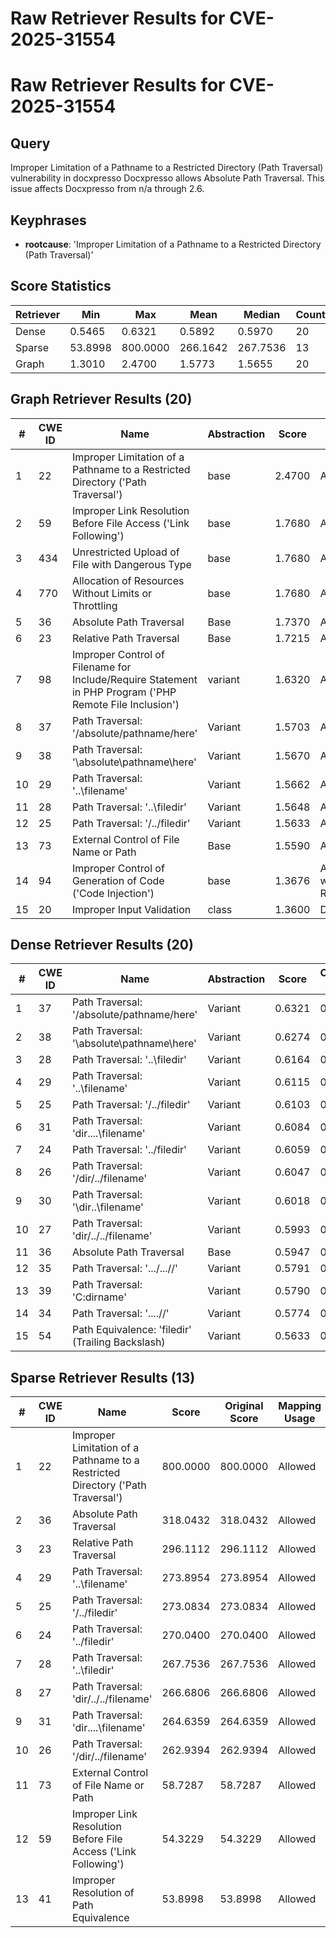 # Raw Retriever Results for CVE-2025-31554

# Raw Retriever Results for CVE-2025-31554
## Query
Improper Limitation of a Pathname to a Restricted Directory (Path Traversal) vulnerability in docxpresso Docxpresso allows Absolute Path Traversal. This issue affects Docxpresso from n/a through 2.6.

## Keyphrases
- **rootcause**: 'Improper Limitation of a Pathname to a Restricted Directory (Path Traversal)'

## Score Statistics
| Retriever | Min | Max | Mean | Median | Count |
|-----------|-----|-----|------|--------|-------|
| Dense | 0.5465 | 0.6321 | 0.5892 | 0.5970 | 20 |
| Sparse | 53.8998 | 800.0000 | 266.1642 | 267.7536 | 13 |
| Graph | 1.3010 | 2.4700 | 1.5773 | 1.5655 | 20 |

## Graph Retriever Results (20)
| # | CWE ID | Name | Abstraction | Score | Mapping Usage |
|---|--------|------|-------------|-------|---------------|
| 1 | 22 | Improper Limitation of a Pathname to a Restricted Directory ('Path Traversal') | base | 2.4700 | Allowed |
| 2 | 59 | Improper Link Resolution Before File Access ('Link Following') | base | 1.7680 | Allowed |
| 3 | 434 | Unrestricted Upload of File with Dangerous Type | base | 1.7680 | Allowed |
| 4 | 770 | Allocation of Resources Without Limits or Throttling | base | 1.7680 | Allowed |
| 5 | 36 | Absolute Path Traversal | Base | 1.7370 | Allowed |
| 6 | 23 | Relative Path Traversal | Base | 1.7215 | Allowed |
| 7 | 98 | Improper Control of Filename for Include/Require Statement in PHP Program ('PHP Remote File Inclusion') | variant | 1.6320 | Allowed |
| 8 | 37 | Path Traversal: '/absolute/pathname/here' | Variant | 1.5703 | Allowed |
| 9 | 38 | Path Traversal: '\absolute\pathname\here' | Variant | 1.5670 | Allowed |
| 10 | 29 | Path Traversal: '\..\filename' | Variant | 1.5662 | Allowed |
| 11 | 28 | Path Traversal: '..\filedir' | Variant | 1.5648 | Allowed |
| 12 | 25 | Path Traversal: '/../filedir' | Variant | 1.5633 | Allowed |
| 13 | 73 | External Control of File Name or Path | Base | 1.5590 | Allowed |
| 14 | 94 | Improper Control of Generation of Code ('Code Injection') | base | 1.3676 | Allowed-with-Review |
| 15 | 20 | Improper Input Validation | class | 1.3600 | Discouraged |

## Dense Retriever Results (20)
| # | CWE ID | Name | Abstraction | Score | Original Score | Mapping Usage |
|---|--------|------|-------------|-------|----------------|---------------|
| 1 | 37 | Path Traversal: '/absolute/pathname/here' | Variant | 0.6321 | 0.6321 | Allowed |
| 2 | 38 | Path Traversal: '\absolute\pathname\here' | Variant | 0.6274 | 0.6274 | Allowed |
| 3 | 28 | Path Traversal: '..\filedir' | Variant | 0.6164 | 0.6164 | Allowed |
| 4 | 29 | Path Traversal: '\..\filename' | Variant | 0.6115 | 0.6115 | Allowed |
| 5 | 25 | Path Traversal: '/../filedir' | Variant | 0.6103 | 0.6103 | Allowed |
| 6 | 31 | Path Traversal: 'dir\..\..\filename' | Variant | 0.6084 | 0.6084 | Allowed |
| 7 | 24 | Path Traversal: '../filedir' | Variant | 0.6059 | 0.6059 | Allowed |
| 8 | 26 | Path Traversal: '/dir/../filename' | Variant | 0.6047 | 0.6047 | Allowed |
| 9 | 30 | Path Traversal: '\dir\..\filename' | Variant | 0.6018 | 0.6018 | Allowed |
| 10 | 27 | Path Traversal: 'dir/../../filename' | Variant | 0.5993 | 0.5993 | Allowed |
| 11 | 36 | Absolute Path Traversal | Base | 0.5947 | 0.5947 | Allowed |
| 12 | 35 | Path Traversal: '.../...//' | Variant | 0.5791 | 0.5791 | Allowed |
| 13 | 39 | Path Traversal: 'C:dirname' | Variant | 0.5790 | 0.5790 | Allowed |
| 14 | 34 | Path Traversal: '....//' | Variant | 0.5774 | 0.5774 | Allowed |
| 15 | 54 | Path Equivalence: 'filedir\' (Trailing Backslash) | Variant | 0.5633 | 0.5633 | Allowed |

## Sparse Retriever Results (13)
| # | CWE ID | Name | Score | Original Score | Mapping Usage |
|---|--------|------|-------|---------------|---------------|
| 1 | 22 | Improper Limitation of a Pathname to a Restricted Directory ('Path Traversal') | 800.0000 | 800.0000 | Allowed |
| 2 | 36 | Absolute Path Traversal | 318.0432 | 318.0432 | Allowed |
| 3 | 23 | Relative Path Traversal | 296.1112 | 296.1112 | Allowed |
| 4 | 29 | Path Traversal: '\..\filename' | 273.8954 | 273.8954 | Allowed |
| 5 | 25 | Path Traversal: '/../filedir' | 273.0834 | 273.0834 | Allowed |
| 6 | 24 | Path Traversal: '../filedir' | 270.0400 | 270.0400 | Allowed |
| 7 | 28 | Path Traversal: '..\filedir' | 267.7536 | 267.7536 | Allowed |
| 8 | 27 | Path Traversal: 'dir/../../filename' | 266.6806 | 266.6806 | Allowed |
| 9 | 31 | Path Traversal: 'dir\..\..\filename' | 264.6359 | 264.6359 | Allowed |
| 10 | 26 | Path Traversal: '/dir/../filename' | 262.9394 | 262.9394 | Allowed |
| 11 | 73 | External Control of File Name or Path | 58.7287 | 58.7287 | Allowed |
| 12 | 59 | Improper Link Resolution Before File Access ('Link Following') | 54.3229 | 54.3229 | Allowed |
| 13 | 41 | Improper Resolution of Path Equivalence | 53.8998 | 53.8998 | Allowed |

